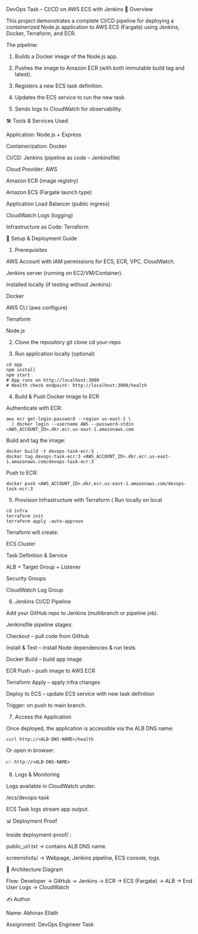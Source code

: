 DevOps Task – CI/CD on AWS ECS with Jenkins
📌 Overview

This project demonstrates a complete CI/CD pipeline for deploying a containerized Node.js application to AWS ECS (Fargate) using Jenkins, Docker, Terraform, and ECR.

The pipeline:

1. Builds a Docker image of the Node.js app.

2. Pushes the image to Amazon ECR (with both immutable build tag and latest).

3. Registers a new ECS task definition.

4. Updates the ECS service to run the new task.

5. Sends logs to CloudWatch for observability.


🛠️ Tools & Services Used

Application: Node.js + Express

Containerization: Docker

CI/CD: Jenkins (pipeline as code – Jenkinsfile)

Cloud Provider: AWS

Amazon ECR (image registry)

Amazon ECS (Fargate launch type)

Application Load Balancer (public ingress)

CloudWatch Logs (logging)

Infrastructure as Code: Terraform

🚀 Setup & Deployment Guide
1. Prerequisites

AWS Account with IAM permissions for ECS, ECR, VPC, CloudWatch.

Jenkins server (running on EC2/VM/Container).

Installed locally (if testing without Jenkins):

Docker

AWS CLI (aws configure)

Terraform

Node.js

2. Clone the repository
git clone <your-repo-url>
cd your-repo

3. Run application locally (optional)
```
cd app
npm install
npm start
# App runs on http://localhost:3000
# Health check endpoint: http://localhost:3000/health
```

4. Build & Push Docker Image to ECR

Authenticate with ECR:
```
aws ecr get-login-password --region us-east-1 \
  | docker login --username AWS --password-stdin <AWS_ACCOUNT_ID>.dkr.ecr.us-east-1.amazonaws.com
```

Build and tag the image:
```
docker build -t devops-task-ecr:3 .
docker tag devops-task-ecr:3 <AWS_ACCOUNT_ID>.dkr.ecr.us-east-1.amazonaws.com/devops-task-ecr:3
```

Push to ECR:
```
docker push <AWS_ACCOUNT_ID>.dkr.ecr.us-east-1.amazonaws.com/devops-task-ecr:3
```

5. Provision Infrastructure with Terraform ( Run locally on local 
```
cd infra
terraform init
terraform apply -auto-approve
```

Terraform will create:

ECS Cluster

Task Definition & Service

ALB + Target Group + Listener

Security Groups

CloudWatch Log Group

6. Jenkins CI/CD Pipeline

Add your GitHub repo to Jenkins (multibranch or pipeline job).

Jenkinsfile pipeline stages:

Checkout – pull code from GitHub

Install & Test – install Node dependencies & run tests

Docker Build – build app image

ECR Push – push image to AWS ECR

Terraform Apply – apply infra changes

Deploy to ECS – update ECS service with new task definition

Trigger: on push to main branch.

7. Access the Application

Once deployed, the application is accessible via the ALB DNS name:
```
curl http://<ALB-DNS-NAME>/health
```

Or open in browser:
```
👉 http://<ALB-DNS-NAME>
```
8. Logs & Monitoring

Logs available in CloudWatch under:

/ecs/devops-task


ECS Task logs stream app output.

📊 Deployment Proof

Inside deployment-proof/
:

public_url.txt → contains ALB DNS name.

screenshots/ → Webpage, Jenkins pipeline, ECS console, logs.



📐 Architecture Diagram

Flow:
Developer → GitHub → Jenkins → ECR → ECS (Fargate) → ALB → End User
Logs → CloudWatch

✍️ Author

Name: Abhinav Ellath

Assignment: DevOps Engineer Task
